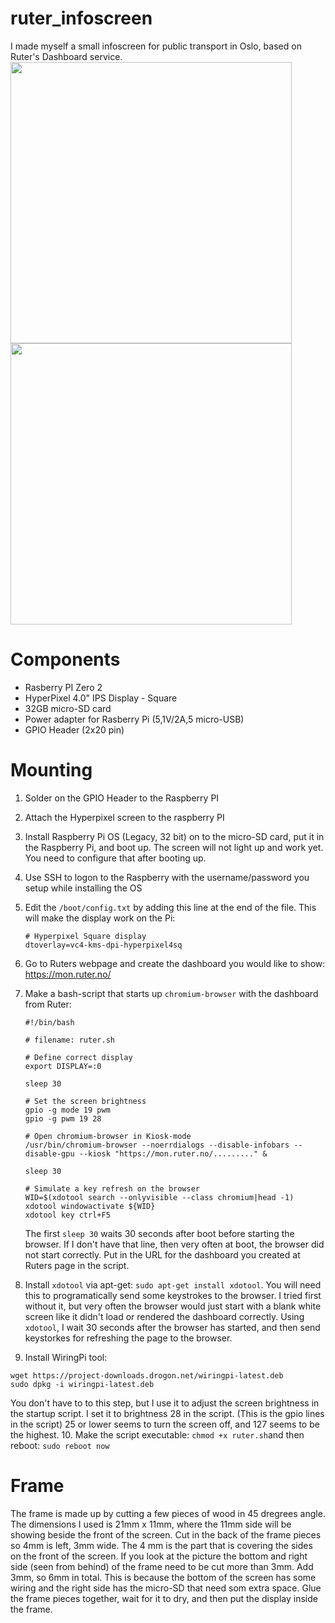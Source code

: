 # ruter_infoscreen
I made myself a small infoscreen for public transport in Oslo, based on Ruter's Dashboard service.
<img src="https://github.com/seventor/ruter_infoscreen/assets/1720848/a9d5ebf7-9b59-42de-96ea-15bfb4a2bc9c" width="450">
<img src="https://github.com/seventor/ruter_infoscreen/assets/1720848/3a28dcb5-8a7e-4341-8d09-24a3b8034825" width="450">

# Components
- Rasberry PI Zero 2
- HyperPixel 4.0" IPS Display - Square
- 32GB micro-SD card
- Power adapter for Rasberry Pi (5,1V/2A,5 micro-USB)
- GPIO Header (2x20 pin)

# Mounting
1. Solder on the GPIO Header to the Raspberry PI
2. Attach the Hyperpixel screen to the raspberry PI
3. Install Raspberry Pi OS (Legacy, 32 bit) on to the micro-SD card, put it in the Raspberry Pi, and boot up. The screen will not light up and work yet. You need to configure that after booting up.
4. Use SSH to logon to the Raspberry with the username/password you setup while installing the OS
5. Edit the `/boot/config.txt` by adding this line at the end of the file. This will make the display work on the Pi:

   ```
   # Hyperpixel Square display
   dtoverlay=vc4-kms-dpi-hyperpixel4sq
   ```
6. Go to Ruters webpage and create the dashboard you would like to show: https://mon.ruter.no/   
7. Make a bash-script that starts up `chromium-browser` with the dashboard from Ruter:
   ```
   #!/bin/bash

   # filename: ruter.sh

   # Define correct display
   export DISPLAY=:0
   
   sleep 30

   # Set the screen brightness
   gpio -g mode 19 pwm
   gpio -g pwm 19 28

   # Open chromium-browser in Kiosk-mode
   /usr/bin/chromium-browser --noerrdialogs --disable-infobars --disable-gpu --kiosk "https://mon.ruter.no/........." &

   sleep 30

   # Simulate a key refresh on the browser
   WID=$(xdotool search --onlyvisible --class chromium|head -1)
   xdotool windowactivate ${WID}
   xdotool key ctrl+F5
   ```
   The first `sleep 30` waits 30 seconds after boot before starting the browser. If I don't have that line, then very often at boot, the browser did not start correctly.
   Put in the URL for the dashboard you created at Ruters page in the script.
9. Install `xdotool` via apt-get: `sudo apt-get install xdotool`. You will need this to programatically send some keystrokes to the browser. I tried first without it, but very often the browser would just start with a blank white screen like it didn't load or rendered the dashboard correctly. Using `xdotool`, I wait 30 seconds after the browser has started, and then send keystorkes for refreshing the page to the browser.
10. Install WiringPi tool:
   ```
   wget https://project-downloads.drogon.net/wiringpi-latest.deb
   sudo dpkg -i wiringpi-latest.deb
   ```
You don't have to to this step, but I use it to adjust the screen brightness in the startup script. I set it to brightness 28 in the script. (This is the gpio lines in the script) 25 or lower seems to turn the screen off, and 127 seems to be the highest.
10. Make the script executable: `chmod +x ruter.sh`and then reboot: `sudo reboot now`

# Frame
The frame is made up by cutting a few pieces of wood in 45 dregrees angle. The dimensions I used is 21mm x 11mm, where the 11mm side will be showing beside the front of the screen. Cut in the back of the frame pieces so 4mm is left, 3mm wide. The 4 mm is the part that is covering the sides on the front of the screen. If you look at the picture the bottom and right side (seen from behind) of the frame need to be cut more than 3mm. Add 3mm, so 6mm in total. This is because the bottom of the screen has some wiring and the right side has the micro-SD that need som extra space.
Glue the frame pieces together, wait for it to dry, and then put the display inside the frame.
